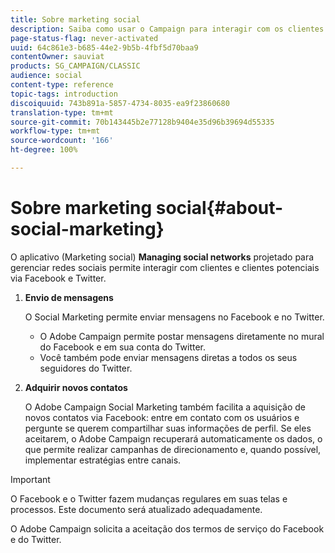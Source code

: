 ```yaml
---
title: Sobre marketing social
description: Saiba como usar o Campaign para interagir com os clientes pelo Facebook e pelo Twitter.
page-status-flag: never-activated
uuid: 64c861e3-b685-44e2-9b5b-4fbf5d70baa9
contentOwner: sauviat
products: SG_CAMPAIGN/CLASSIC
audience: social
content-type: reference
topic-tags: introduction
discoiquuid: 743b891a-5857-4734-8035-ea9f23860680
translation-type: tm+mt
source-git-commit: 70b143445b2e77128b9404e35d96b39694d55335
workflow-type: tm+mt
source-wordcount: '166'
ht-degree: 100%

---
```



# Sobre marketing social{#about-social-marketing}

O aplicativo (Marketing social) **Managing social networks** projetado para gerenciar redes sociais permite interagir com clientes e clientes potenciais via Facebook e Twitter.

1. **Envio de mensagens**

   O Social Marketing permite enviar mensagens no Facebook e no Twitter.

   * O Adobe Campaign permite postar mensagens diretamente no mural do Facebook e em sua conta do Twitter.
   * Você também pode enviar mensagens diretas a todos os seus seguidores do Twitter.

1. **Adquirir novos contatos**

   O Adobe Campaign Social Marketing também facilita a aquisição de novos contatos via Facebook: entre em contato com os usuários e pergunte se querem compartilhar suas informações de perfil. Se eles aceitarem, o Adobe Campaign recuperará automaticamente os dados, o que permite realizar campanhas de direcionamento e, quando possível, implementar estratégias entre canais.

>[!IMPORTANT]
>
>O Facebook e o Twitter fazem mudanças regulares em suas telas e processos. Este documento será atualizado adequadamente.
>
>O Adobe Campaign solicita a aceitação dos termos de serviço do Facebook e do Twitter.
